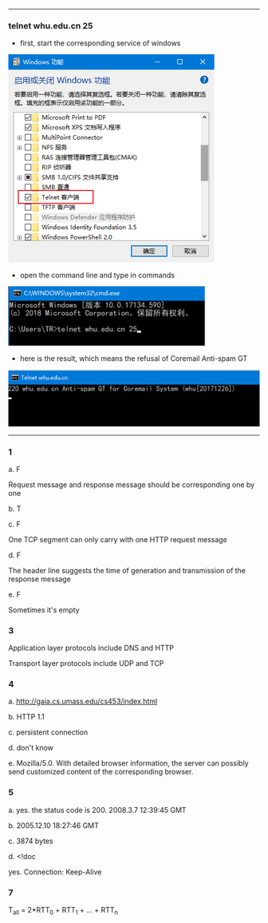 

---

### telnet whu.edu.cn 25

- first, start the corresponding service of windows

![](pic/1.png)

- open the command line and type in commands

![](pic/2.png)

- here is the result, which means the refusal of Coremail Anti-spam GT

![](pic/3.png)



---

### 1

a. F

Request message and response message should be corresponding one by one

b. T

c. F

One TCP segment can only carry with one HTTP request message

d. F

The header line suggests the time of generation and transmission of the response message

e. F

Sometimes it's empty



### 3

Application layer protocols include DNS and HTTP

Transport layer protocols include UDP and TCP



### 4

a. http://gaia.cs.umass.edu/cs453/index.html

b. HTTP 1.1

c. persistent connection

d. don't know 

e. Mozilla/5.0. With detailed browser information, the server can possibly send customized content of the corresponding browser.



### 5

a. yes. the status code is 200. 2008.3.7 12:39:45 GMT

b. 2005.12.10 18:27:46 GMT

c. 3874 bytes

d. <!doc

yes. Connection: Keep-Alive



### 7

T<sub>all</sub> = 2*RTT<sub>0</sub> + RTT<sub>1</sub> + ... + RTT<sub>n</sub> 